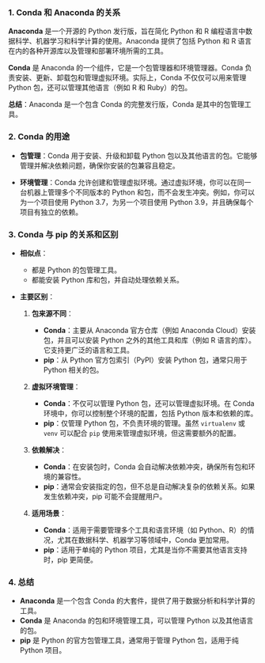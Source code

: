 ### 1. Conda 和 Anaconda 的关系

**Anaconda** 是一个开源的 Python 发行版，旨在简化 Python 和 R 编程语言中数据科学、机器学习和科学计算的使用。Anaconda 提供了包括 Python 和 R 语言在内的各种开源库以及管理和部署环境所需的工具。

**Conda** 是 Anaconda 的一个组件，它是一个包管理器和环境管理器。Conda 负责安装、更新、卸载包和管理虚拟环境。实际上，Conda 不仅仅可以用来管理 Python 包，还可以管理其他语言（例如 R 和 Ruby）的包。

**总结**：Anaconda 是一个包含 Conda 的完整发行版，Conda 是其中的包管理工具。

### 2. Conda 的用途

- **包管理**：Conda 用于安装、升级和卸载 Python 包以及其他语言的包。它能够管理并解决依赖问题，确保你安装的包兼容且稳定。
  
- **环境管理**：Conda 允许创建和管理虚拟环境。通过虚拟环境，你可以在同一台机器上管理多个不同版本的 Python 和包，而不会发生冲突。例如，你可以为一个项目使用 Python 3.7，为另一个项目使用 Python 3.9，并且确保每个项目有独立的依赖。

### 3. Conda 与 pip 的关系和区别

- **相似点**：
  - 都是 Python 的包管理工具。
  - 都能安装 Python 库和包，并自动处理依赖关系。

- **主要区别**：
  1. **包来源不同**：
     - **Conda**：主要从 Anaconda 官方仓库（例如 Anaconda Cloud）安装包，并且可以安装 Python 之外的其他工具和库（例如 R 语言的库）。它支持更广泛的语言和工具。
     - **pip**：从 Python 官方包索引（PyPI）安装 Python 包，通常只用于 Python 相关的包。
  
  2. **虚拟环境管理**：
     - **Conda**：不仅可以管理 Python 包，还可以管理虚拟环境。在 Conda 环境中，你可以控制整个环境的配置，包括 Python 版本和依赖的库。
     - **pip**：仅管理 Python 包，不负责环境的管理。虽然 `virtualenv` 或 `venv` 可以配合 `pip` 使用来管理虚拟环境，但这需要额外的配置。

  3. **依赖解决**：
     - **Conda**：在安装包时，Conda 会自动解决依赖冲突，确保所有包和环境的兼容性。
     - **pip**：通常会安装指定的包，但不总是自动解决复杂的依赖关系。如果发生依赖冲突，pip 可能不会提醒用户。

  4. **适用场景**：
     - **Conda**：适用于需要管理多个工具和语言环境（如 Python、R）的情况，尤其在数据科学、机器学习等领域中，Conda 更加常用。
     - **pip**：适用于单纯的 Python 项目，尤其是当你不需要其他语言支持时，pip 更简便。

### 4. 总结

- **Anaconda** 是一个包含 Conda 的大套件，提供了用于数据分析和科学计算的工具。
- **Conda** 是 Anaconda 的包和环境管理工具，可以管理 Python 以及其他语言的包。
- **pip** 是 Python 的官方包管理工具，通常用于管理 Python 包，适用于纯 Python 项目。

